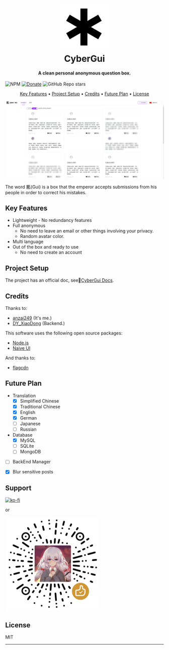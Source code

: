 
<h1 align="center">
  <br>
  <a href="https://github.com/anzai249/CyberGui/"><img src="./public/favicon.svg" alt="CyberGui" width="150"></a>
  <br>
  CyberGui
  <br>
</h1>

<h4 align="center">A clean personal anonymous question box.</h4>

<p align="center">

![NPM](https://img.shields.io/npm/l/naive-ui)
[![Donate](https://img.shields.io/badge/%24-Donate-ff69b4)](https://www.paypal.me/MoriTokugawa)
![GitHub Repo stars](https://img.shields.io/github/stars/anzai249/CyberGui?style=social)
</p>

<p align="center">
  <a href="#key-features">Key Features</a> •
  <a href="#project-setup">Project Setup</a> •
  <a href="#credits">Credits</a> •
  <a href="#future-plan">Future Plan</a> •
  <a href="#license">License</a>
</p>

![screenshot](./img/screenshot.png)

The word 匭(Gui) is a box that the emperor accepts submissions from his people in order to correct his mistakes.

## Key Features

* Lightweight - No redundancy features
* Full anonymous
  - No need to leave an email or other things involving your privacy.
  - Random avatar color.
* Multi language
* Out of the box and ready to use
  - No need to create an account

## Project Setup

The project has an official doc, see📄[CyberGui Docs](https://cybergui-docs.sleepingbed.top/).

## Credits

Thanks to:

- [anzai249](https://github.com/anzai249)
(It's me.)
- [DY_XiaoDong](https://github.com/dy-xiaodong2022)
(Backend.)

This software uses the following open source packages:

- [Node.js](https://nodejs.org/)
- [Naive UI](https://www.naiveui.com)

And thanks to:

- [flagcdn](https://flagcdn.com)

## Future Plan

* Translation
  - [x] Simplified Chinese
  - [x] Traditional Chinese
  - [x] English
  - [x] German
  - [ ] Japanese
  - [ ] Russian

* Database
  - [x] MySQL
  - [ ] SQLite
  - [ ] MongoDB

- [ ] BackEnd Manager
- [x] Blur sensitive posts


## Support

[![ko-fi](https://ko-fi.com/img/githubbutton_sm.svg)](https://ko-fi.com/B0B0668ZJ)

or

<img src="./img/wechat.png" width="300px"></img>

## License

MIT

---
